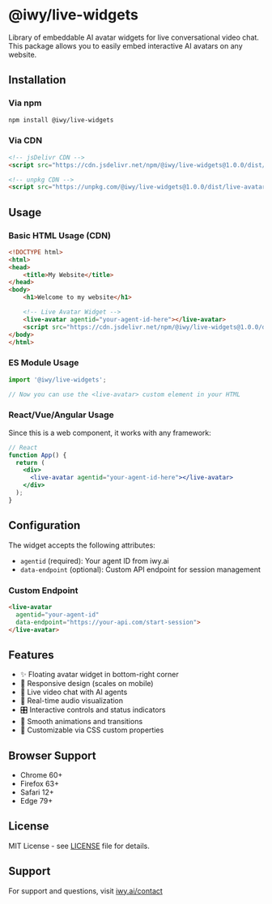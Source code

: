 # @iwy/live-widgets

Library of embeddable AI avatar widgets for live conversational video chat. This package allows you to easily embed interactive AI avatars on any website.

## Installation

### Via npm

```bash
npm install @iwy/live-widgets
```

### Via CDN

```html
<!-- jsDelivr CDN -->
<script src="https://cdn.jsdelivr.net/npm/@iwy/live-widgets@1.0.0/dist/live-avatar.min.js"></script>

<!-- unpkg CDN -->
<script src="https://unpkg.com/@iwy/live-widgets@1.0.0/dist/live-avatar.min.js"></script>
```

## Usage

### Basic HTML Usage (CDN)

```html
<!DOCTYPE html>
<html>
<head>
    <title>My Website</title>
</head>
<body>
    <h1>Welcome to my website</h1>

    <!-- Live Avatar Widget -->
    <live-avatar agentid="your-agent-id-here"></live-avatar>
    <script src="https://cdn.jsdelivr.net/npm/@iwy/live-widgets@1.0.0/dist/live-avatar.min.js"></script>
</body>
</html>
```

### ES Module Usage

```javascript
import '@iwy/live-widgets';

// Now you can use the <live-avatar> custom element in your HTML
```

### React/Vue/Angular Usage

Since this is a web component, it works with any framework:

```jsx
// React
function App() {
  return (
    <div>
      <live-avatar agentid="your-agent-id-here"></live-avatar>
    </div>
  );
}
```

## Configuration

The widget accepts the following attributes:

- `agentid` (required): Your agent ID from iwy.ai
- `data-endpoint` (optional): Custom API endpoint for session management

### Custom Endpoint

```html
<live-avatar
  agentid="your-agent-id"
  data-endpoint="https://your-api.com/start-session">
</live-avatar>
```

## Features

- ✨ Floating avatar widget in bottom-right corner
- 📱 Responsive design (scales on mobile)
- 🎥 Live video chat with AI agents
- 🎤 Real-time audio visualization
- 🎛️ Interactive controls and status indicators
- 🎨 Smooth animations and transitions
- 🔧 Customizable via CSS custom properties

## Browser Support

- Chrome 60+
- Firefox 63+
- Safari 12+
- Edge 79+

## License

MIT License - see [LICENSE](LICENSE) file for details.

## Support

For support and questions, visit [iwy.ai/contact](https://www.iwy.ai/contact)
